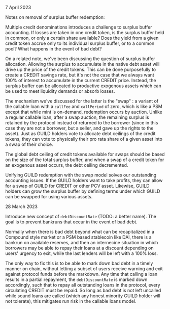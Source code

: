7 April 2023

Notes on removal of surplus buffer redemption:

Multiple credit denominations introduces a challenge to surplus buffer accounting. If losses are taken in one credit token, is the surplus buffer held in common, or only a certain share available? Does the yield from a given credit token accrue only to its individual surplus buffer, or to a common pool? What happens in the event of bad debt?

On a related note, we've been discussing the question of surplus buffer allocation. Allowing the surplus to accumulate in the native debt asset will drive up the price of the credit tokens. This can be done purposefully to create a CREDIT savings rate, but it's not the case that we always want 100% of interest to accumulate in the current CREDIT price. Instead, the surplus buffer can be allocated to productive exogenous assets which can be used to meet liquidity demands or absorb losses.

The mechanism we've discussed for the latter is the "swap" : a variant of the callable loan with a `callFee` and `callPeriod` of zero, which is like a PSM except that while mint is on-demand, redemption occurs by auction. Unlike a regular callable loan, after a swap auction, the remaining surplus is retained by the protocol instead of returned to the borrower (since in this case they are not a borrower, but a seller, and gave up the rights to the asset). Just as GUILD holders vote to allocate debt ceilings of the credit tokens, they can vote to physically their pro rata share of a given asset into a swap of their choice. 

The global debt ceiling of credit tokens available for swaps should be based on the size of the total surplus buffer, and when a swap of a credit token for an exogenous asset occurs, the debt ceiling decremented.

Unifying GUILD redemption with the swap model solves our outstanding accounting issues. If the GUILD holders want to take profits, they can allow for a swap of GUILD for CREDIT or other PCV asset. Likewise, GUILD holders can grow the surplus buffer by defining terms under which GUILD can be swapped for using various assets.

28 March 2023

Introduce new concept of `debtDiscountRate` (TODO: a better name). The goal is to prevent bankruns that occur in the event of bad debt.

Normally when there is bad debt beyond what can be recapitalized in a Compound style market or a PSM based stablecoin like DAI, there is a bankrun on available reserves, and then an internecine situation in which borrowers may be able to repay their loans at a discount depending on users' urgency to exit, while the last lenders will be left with a 100% loss.

The only way to fix this is to be able to mark down bad debt in a timely manner on chain, without letting a subset of users receive warning and exit against protocol funds before the markdown. Any time that calling a loan results in a partial repayment, the `debtDiscountRate` is marked down accordingly, such that to repay all outstanding loans in the protocol, every circulating CREDIT must be repaid. So long as bad debt is not left uncalled while sound loans are called (which any honest minority GUILD holder will not tolerate), this mitigates run risk in the callable loans model.

